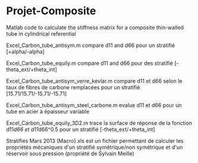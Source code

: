 # Projet-Composite
Matlab code to calculate the stiffness matrix for a composite thin-walled tube in cylindrical referential

Excel_Carbon_tube_antisym.m compare d11 and d66 pour un stratifié [+alpha/-alpha]

Excel_Carbon_tube_equily.m compare d11 and d66 pour des stratifié [-theta_ext/+theta_int]

Excel_Carbon_tube_antisym_verre_kevlar.m compare d11 et d66 selon le taux de fibres de carbone remplacées pour un stratifié [15.71/15.71/-15.71/-15.71]

Excel_Carbon_tube_antisym_steel_carbone.m evalue d11 et d66 pour un tube en acier à épaisseur variable

Excel_Carbon_tube_equily_3D2.m trace la surface de réponse de la fonction d11*d66 et d11*d66^0.5 pour un stratifié [-theta_ext/+theta_int]

Stratifies Mars 2013 (Macro).xls est un fichier permettant de calculer les propriétés mécaniques d'un stratifié symétrique/non symétrique et d'un réservoir sous pression (propriété de Sylvain Meille)
